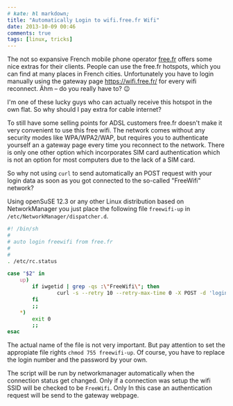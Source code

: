 ```yaml
---
# kate: hl markdown;
title: "Automatically Login to wifi.free.fr Wifi"
date: 2013-10-09 00:46
comments: true
tags: [linux, tricks]
---
```


The not so expansive French mobile phone operator [free.fr](http://www.free.fr) offers some nice extras for their clients. People can use the free.fr hotspots, which you can find at many places in French cities. Unfortunately you have to login manually using the gateway page <https://wifi.free.fr/> for every wifi reconnect. Ähm – do you really have to? :wink:

<!--more-->

I'm one of these lucky guys who can actually receive this hotspot in the own flat. So why should I pay extra for cable internet?

To still have some selling points for ADSL customers free.fr doesn't make it very convenient to use this free wifi. The network comes without any security modes like WPA/WPA2/WAP, but requires you to authenticate yourself an a gateway page every time you reconnect to the network. There is only one other option which incorporates SIM card authentication which is not an option for most computers due to the lack of a SIM card.

So why not using `curl` to send automatically an POST request with your login data as soon as you got connected to the so-called "FreeWifi" network?

Using openSuSE 12.3 or any other Linux distribution based on NetworkManager you just place the following file `freewifi-up` in `/etc/NetworkManager/dispatcher.d`.

~~~bash
#! /bin/sh
#
# auto login freewifi from free.fr
#
#
. /etc/rc.status

case "$2" in
    up)
        if iwgetid | grep -qs :\"FreeWifi\"; then
                curl -s --retry 10 --retry-max-time 0 -X POST -d 'login=000000000&password=mypassword&submit=Valider' https://wifi.free.fr/Auth > /dev/null
        fi
        ;;
    *)
        exit 0
        ;;
esac
~~~

The actual name of the file is not very important. But pay attention to set the appropiate file rights `chmod 755 freewifi-up`. Of course, you have to replace the login number and the password by your own.

The script will be run by networkmanager automatically when the connection status get changed. Only if a connection was setup the wifi SSID will be checked to be `FreeWifi`. Only In this case an authentication request will be send to the gateway webpage.
